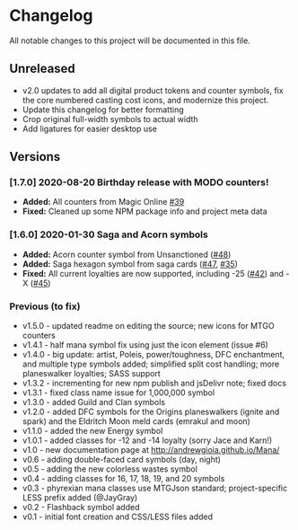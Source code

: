 # Changelog

All notable changes to this project will be documented in this file.

## Unreleased

* v2.0 updates to add all digital product tokens and counter symbols, fix the core numbered casting cost icons, and modernize this project.
* Update this changelog for better formatting 
* Crop original full-width symbols to actual width
* Add ligatures for easier desktop use

## Versions 

### [1.7.0] 2020-08-20 Birthday release with MODO counters!

* **Added:** All counters from Magic Online [#39](https://github.com/andrewgioia/mana/issues/39)
* **Fixed:** Cleaned up some NPM package info and project meta data

### [1.6.0] 2020-01-30 Saga and Acorn symbols 

* **Added:** Acorn counter symbol from Unsanctioned ([#48](https://github.com/andrewgioia/Mana/issues/48))
* **Added:** Saga hexagon symbol from saga cards ([#47](https://github.com/andrewgioia/Mana/issues/47), [#35](https://github.com/andrewgioia/Mana/issues/35))
* **Fixed:** All current loyalties are now supported, including -25 ([#42](https://github.com/andrewgioia/Mana/issues/42)) and -X ([#45](https://github.com/andrewgioia/Mana/issues/45))

### Previous (to fix)

* v1.5.0 - updated readme on editing the source; new icons for MTGO counters
* v1.4.1 - half mana symbol fix using just the icon element (issue #6)
* v1.4.0 - big update: artist, Poleis, power/toughness, DFC enchantment, and multiple type symbols added; simplified split cost handling; more planeswalker loyalties; SASS support
* v1.3.2 - incrementing for new npm publish and jsDelivr note; fixed docs
* v1.3.1 - fixed class name issue for 1,000,000 symbol
* v1.3.0 - added Guild and Clan symbols
* v1.2.0 - added DFC symbols for the Origins planeswalkers (ignite and spark) and the Eldritch Moon meld cards (emrakul and moon)
* v1.1.0 - added the new Energy symbol
* v1.0.1 - added classes for -12 and -14 loyalty (sorry Jace and Karn!)
* v1.0 - new documentation page at http://andrewgioia.github.io/Mana/
* v0.6 - adding double-faced card symbols (day, night)
* v0.5 - adding the new colorless wastes symbol
* v0.4 - adding classes for 16, 17, 18, 19, and 20 symbols
* v0.3 - phyrexian mana classes use MTGJson standard; project-specific LESS prefix added (@JayGray)
* v0.2 - Flashback symbol added
* v0.1 - initial font creation and CSS/LESS files added